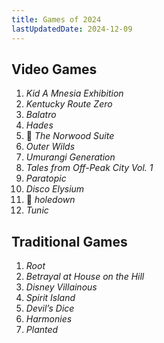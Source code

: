 ```yaml
---
title: Games of 2024
lastUpdatedDate: 2024-12-09
---
```


## Video Games

1. _Kid A Mnesia Exhibition_
2. _Kentucky Route Zero_
3. _Balatro_
4. _Hades_
5. 🔁 _The Norwood Suite_
6. _Outer Wilds_
7. _Umurangi Generation_
8. _Tales from Off-Peak City Vol. 1_
9. _Paratopic_
10. _Disco Elysium_
11. 🔁 _holedown_
12. _Tunic_

## Traditional Games

1. _Root_
2. _Betrayal at House on the Hill_
3. _Disney Villainous_
4. _Spirit Island_
5. _Devil’s Dice_
6. _Harmonies_
7. _Planted_